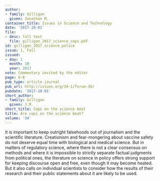 ```yaml
---
author:
- family: Gilligan
  given: Jonathan M.
container_title: Issues in Science and Technology
date: '2017-10-01'
file:
- desc: full text
  file: gilligan_2017_science_cops.pdf
id: gilligan_2017_science_police
issue: 1, Fall
issued:
- day: 1
  month: 10
  year: 2017
note: Commentary invited by the editor
page: 6-8
pub_type: article-journal
pub_url: http://issues.org/34-1/forum-36/
pubdate: '2017-10-01'
short_author:
- family: Gilligan
  given: J.M.
short_title: Cops on the science beat
title: Are cops on the science beat?
volume: '34'
---
```

It is important to keep outright falsehoods out of journalism and the scientific literature. Creationism and fear-mongering about vaccine safety do not deserve equal time with biological and medical science. But in matters of regulatory science, where there is not a clear consensus on methods and where it is impossible to strictly separate factual judgments from political ones, the literature on science in policy offers strong support for keeping discourse open and free, even though it may become heated. But it also calls on individual scientists to consider how the results of their research and their public statements about it are likely to be used.
